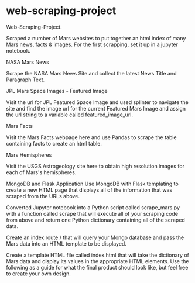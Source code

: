# web-scraping-project
Web-Scraping-Project.

Scraped a number of Mars websites to put together an html index of many Mars news, facts & images. For the first scrapping, set it up in a jupyter notebook.


NASA Mars News

Scrape the NASA Mars News Site and collect the latest News Title and Paragraph Text. 


JPL Mars Space Images - Featured Image


Visit the url for JPL Featured Space Image  and used splinter to navigate the site and find the image url for the current Featured Mars Image and assign the url string to a variable called featured_image_url.



Mars Facts


Visit the Mars Facts webpage here and use Pandas to scrape the table containing facts to create an html table.



Mars Hemispheres


Visit the USGS Astrogeology site here to obtain high resolution images for each of Mars's hemispheres.


MongoDB and Flask Application
Use MongoDB with Flask templating to create a new HTML page that displays all of the information that was scraped from the URLs above.


Converted Jupyter notebook into a Python script called scrape_mars.py with a function called scrape that will execute all of your scraping code from above and return one Python dictionary containing all of the scraped data.

Create an index route / that will query your Mongo database and pass the Mars data into an HTML template to be displayed.


Create a template HTML file called index.html that will take the dictionary of Mars data and display its values in the appropriate HTML elements. Use the following as a guide for what the final product should look like, but feel free to create your own design.
